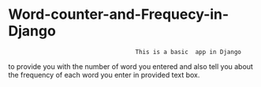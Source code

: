 # Word-counter-and-Frequecy-in-Django

                                        This is a basic  app in Django 
to provide you with the number of word you entered and also tell you about the frequency of each word you enter in provided text box.
